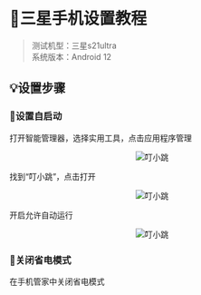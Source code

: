 # 📱三星手机设置教程
> 测试机型：三星s21ultra<br/>
系统版本：Android 12<br/>
## 💡设置步骤
### 📳设置自启动
打开智能管理器，选择实用工具，点击应用程序管理

<center>

![叮小跳](https://b.dinglegedong.com/img/sanxing/1.jpg)<br/>

</center>

找到“叮小跳”，点击打开

<center>

![叮小跳](https://b.dinglegedong.com/img/sanxing/2.jpg)<br/>

</center>

开启允许自动运行

<center>

![叮小跳](https://b.dinglegedong.com/img/sanxing/3.jpg)<br/>

</center>

### 🔌关闭省电模式
在手机管家中关闭省电模式


